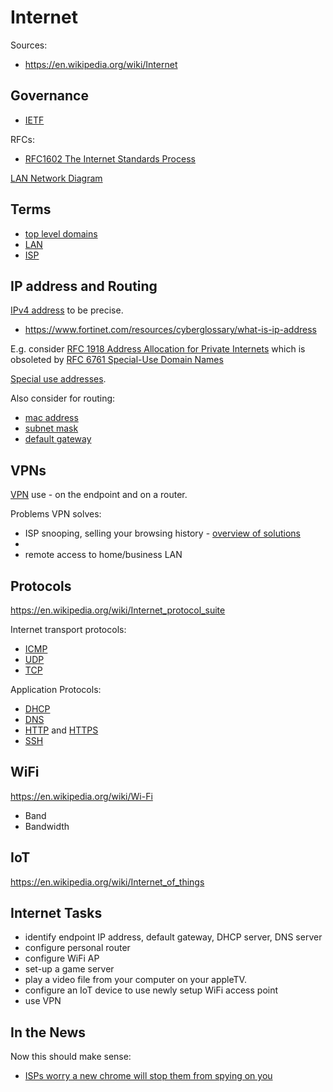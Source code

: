 # Internet

Sources:

* https://en.wikipedia.org/wiki/Internet

## Governance

* [IETF](https://en.wikipedia.org/wiki/Internet_Engineering_Task_Force)

RFCs:

* [RFC1602 The Internet Standards Process](https://datatracker.ietf.org/doc/html/rfc1602)

[LAN Network Diagram](https://www.google.com/search?q=LAN+network+diagram)

## Terms

* [top level domains](https://en.wikipedia.org/wiki/Top-level_domain)
* [LAN](https://en.wikipedia.org/wiki/Local_area_network)
* [ISP](https://en.wikipedia.org/wiki/Internet_service_provider)

## IP address and Routing

[IPv4 address](https://en.wikipedia.org/wiki/Internet#IP_Addresses)
to be precise.

* https://www.fortinet.com/resources/cyberglossary/what-is-ip-address

E.g. consider
[RFC 1918 Address Allocation for Private Internets](https://datatracker.ietf.org/doc/html/rfc1918)
which is obsoleted by [RFC 6761 Special-Use Domain Names](https://datatracker.ietf.org/doc/html/rfc6761)

[Special use addresses](https://en.wikipedia.org/wiki/Internet_Protocol_version_4#Special-use_addresses).

Also consider for routing:

* [mac address](https://en.wikipedia.org/wiki/MAC_address)
* [subnet mask](https://en.wikipedia.org/wiki/Subnet)
* [default gateway](https://en.wikipedia.org/wiki/Default_gateway)

## VPNs

[VPN](https://en.wikipedia.org/wiki/Virtual_private_network) use - on the
endpoint and on a router.

Problems VPN solves:

* ISP snooping, selling your browsing history -
[overview of solutions](https://www.comparitech.com/blog/vpn-privacy/stop-your-isp-from-snooping-on-you/)
*
* remote access to home/business LAN

## Protocols

https://en.wikipedia.org/wiki/Internet_protocol_suite

Internet transport protocols:

* [ICMP](https://en.wikipedia.org/wiki/Internet_Control_Message_Protocol)
* [UDP](https://en.wikipedia.org/wiki/User_Datagram_Protocol)
* [TCP](https://en.wikipedia.org/wiki/Transmission_Control_Protocol)

Application Protocols:

* [DHCP](https://en.wikipedia.org/wiki/Dynamic_Host_Configuration_Protocol)
* [DNS](https://en.wikipedia.org/wiki/Domain_Name_System)
* [HTTP](https://en.wikipedia.org/wiki/HTTP) and
[HTTPS](https://en.wikipedia.org/wiki/HTTPS)
* [SSH](https://en.wikipedia.org/wiki/Secure_Shell)

## WiFi

https://en.wikipedia.org/wiki/Wi-Fi

* Band
* Bandwidth

## IoT

https://en.wikipedia.org/wiki/Internet_of_things

## Internet Tasks

* identify endpoint IP address, default gateway, DHCP server, DNS server
* configure personal router
* configure WiFi AP
* set-up a game server
* play a video file from your computer on your appleTV.
* configure an IoT device to use newly setup WiFi access point
* use VPN


## In the News

Now this should make sense:

* [ISPs worry a new chrome will stop them from spying on you](https://arstechnica.com/tech-policy/2019/09/isps-worry-a-new-chrome-feature-will-stop-them-from-spying-on-you/)
